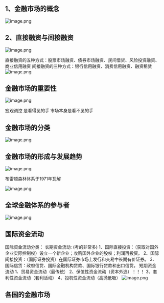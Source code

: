 
## 1、金融市场的概念
![image.png](https://gitee.com/hxc8/images10/raw/master/img/202411191554539.png)

## 2、直接融资与间接融资
![image.png](https://gitee.com/hxc8/images10/raw/master/img/202411191556353.png)

直接融资的五种方式：股票市场融资、债券市场融资、民间借贷、风险投资融资、商业信用融资
间接融资的三种方式：银行信用融资、消费信用融资、融资租赁
![image.png](https://gitee.com/hxc8/images10/raw/master/img/202411191559250.png)

## 金融市场的重要性
![image.png](https://gitee.com/hxc8/images10/raw/master/img/202411191602039.png)

宏观调控 是看得见的手
市场本身是看不见的手

## 金融市场的分类
![image.png](https://gitee.com/hxc8/images10/raw/master/img/202411191604310.png)

## 金融市场的形成与发展趋势

![image.png](https://gitee.com/hxc8/images10/raw/master/img/202411191605409.png)

布雷顿森林体系于1971年瓦解

![image.png](https://gitee.com/hxc8/images10/raw/master/img/202411191606770.png)

## 全球金融体系的参与者
![image.png](https://gitee.com/hxc8/images10/raw/master/img/202411191650860.png)

## 国际资金流动

国际资金流动分类：
长期资金流动:  (考的非常多)
1、国际直接投资：（获取对国外企业实际控制权）设立一个新企业；收购国外企业的股权；利润再投资。
2、国际间接投资：（国际证券投资）在国际证券市场上发行和交易中长期有价证券。
3、国际信贷：政府信贷、国际金融机构贷款、国际银行贷款和出口信贷。 
短期资金流动
1、贸易资金流动（最传统）
2、保值性资金流动（资本外逃）！！！
3、套利性资金流动（套利活动）
4、投机性资金流动（高抛低吸）
![image.png](https://gitee.com/hxc8/images10/raw/master/img/202411191742238.png)

## 各国的金融市场

